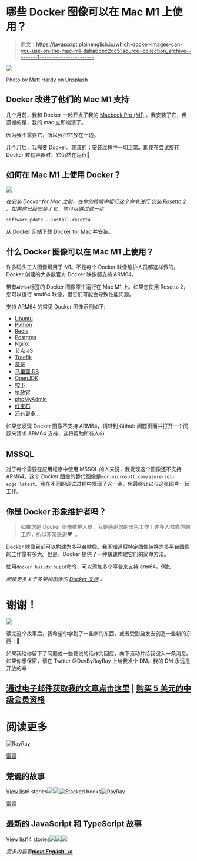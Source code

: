 # 哪些 Docker 图像可以在 Mac M1 上使用？

> 原文：<https://javascript.plainenglish.io/which-docker-images-can-you-use-on-the-mac-m1-daba6bbc2dc5?source=collection_archive---------1----------------------->

![](img/770900826fdaca1075242fedac937432.png)

Photo by [Matt Hardy](https://unsplash.com/@matthardy?utm_source=unsplash&utm_medium=referral&utm_content=creditCopyText) on [Unsplash](https://unsplash.com/s/photos/ocean?utm_source=unsplash&utm_medium=referral&utm_content=creditCopyText)

## Docker 改进了他们的 Mac M1 支持

几个月前，我和 Docker 一起开发了我的 [Macbook Pro (M1)](https://www.amazon.com/dp/B08N5N6RSS/ref=fs_a_mbt2_us2) 。我安装了它，但遗憾的是，我的 mac 立即崩溃了。

因为我不需要它，所以我把它放在一边。

几个月后，我需要 Docker。我装的；安装过程中一切正常。即使在尝试旋转 Docker 教程容器时，它仍然在运行🥳

## 如何在 Mac M1 上使用 Docker？

![](img/e91d599d55711c389dd084bc6cb3dc3c.png)

*在安装 Docker for Mac 之前，在你的终端中运行这个命令进行* [*安装 Rosetta 2*](https://support.apple.com/en-us/HT211861) *。如果你已经安装了它，你可以跳过这一步*

```
softwareupdate --install-rosetta
```

从 Docker 网站下载 [Docker for Mac](https://docs.docker.com/desktop/mac/install/) 并安装。

## **什么 Docker 图像可以在 Mac M1 上使用？**

许多码头工人图像可用于 M1。不是每个 Docker 映像维护人员都这样做的。Docker 创建的大多数官方 Docker 映像都支持 ARM64。

带有`ARM64`标签的 Docker 图像原生运行在 Mac M1 上。如果您使用 Rosetta 2，您可以运行 amd64 映像，但它们可能会导致性能问题。

支持 ARM64 的常见 Docker 图像示例如下:

*   [Ubuntu](https://hub.docker.com/_/ubuntu)
*   [Python](https://hub.docker.com/_/python)
*   [Redis](https://hub.docker.com/_/redis)
*   [Postgres](https://hub.docker.com/_/postgres)
*   [Nginx](https://hub.docker.com/_/nginx)
*   [节点 JS](https://hub.docker.com/_/node)
*   [Traefik](https://hub.docker.com/_/traefik)
*   [蒙哥](https://hub.docker.com/_/mongo)
*   [马里亚 DB](https://hub.docker.com/_/mariadb)
*   [OpenJDK](https://hub.docker.com/_/openjdk)
*   [按下](https://hub.docker.com/_/wordpress)
*   [执政官](https://hub.docker.com/_/consul)
*   [phpMyAdmin](https://hub.docker.com/_/phpmyadmin)
*   [红宝石](https://hub.docker.com/_/ruby)
*   [还有更多…](https://hub.docker.com/search?q=&type=image&architecture=arm%2Carm64)

如果您发现 Docker 图像不支持 ARM64，请转到 Github 问题页面并打开一个问题来请求 ARM64 支持，这将帮助所有人👍

## **MSSQL**

对于每个需要在应用程序中使用 MSSQL 的人来说，我发现这个图像还不支持 ARM64。这个 Docker 图像的替代图像是`mcr.microsoft.com/azure-sql-edge:latest`。我在不同的调试过程中发现了这一点，但最终让它与这张图片一起工作。

## **你是 Docker 形象维护者吗？**

> 如果您是 Docker 图像维护人员，我要感谢您的出色工作！许多人依靠你的工作，所以非常感谢❤ *️* 。

Docker 映像目前可以构建为多平台映像。我不知道将特定图像转换为多平台图像的工作量有多大。但是，Docker 提供了一种快速构建它们的简单方法。

使用`docker buildx build`命令，可以添加多个平台来支持 arm64。例如

*阅读更多关于多架构图像的* [*Docker 文档*](https://docs.docker.com/desktop/multi-arch/#build-multi-arch-images-with-buildx) *。*

# 谢谢！

![](img/788dd57432ef08bda37f970c71ad90b8.png)

读完这个故事后，我希望你学到了一些新的东西，或者受到启发去创造一些新的东西！🤗

如果我给你留下了问题或一些要说的话作为回应，向下滚动并给我键入一条消息。如果你想保密，请在 Twitter @DevByRayRay 上给我发个 DM。我的 DM 永远是开放的😁

## [通过电子邮件获取我的文章点击这里](https://byrayray.medium.com/subscribe) | [购买 5 美元的中级会员资格](https://byrayray.medium.com/subscribe)

# 阅读更多

![RayRay](img/992af170033696163d6cc0269218aedd.png)

[雷雷](https://byrayray.medium.com/?source=post_page-----daba6bbc2dc5--------------------------------)

## 荒诞的故事

[View list](https://byrayray.medium.com/list/angular-stories-24674407532a?source=post_page-----daba6bbc2dc5--------------------------------)6 stories![](img/b94f2b7d2929c90566cd2dd6f657a751.png)![](img/02b73423a62d73b113af9fdf9629c79f.png)![Stacked books](img/b02a2f57c0093e04ab1d11d3a55f35ea.png)![RayRay](img/992af170033696163d6cc0269218aedd.png)

[雷雷](https://byrayray.medium.com/?source=post_page-----daba6bbc2dc5--------------------------------)

## 最新的 JavaScript 和 TypeScript 故事

[View list](https://byrayray.medium.com/list/latest-javascript-typescript-stories-0358ad941491?source=post_page-----daba6bbc2dc5--------------------------------)14 stories![](img/c93ca03b33796c40dcc47873de2697c2.png)![](img/86f37efa11855f6f0f0f62984c37f696.png)![](img/ddbaa6d0bea676316247e82043d60b63.png)

*更多内容看*[***plain English . io***](http://plainenglish.io)